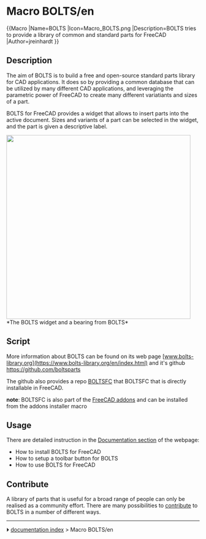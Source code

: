 # Macro BOLTS/en
{{Macro
|Name=BOLTS
|Icon=Macro_BOLTS.png
|Description=BOLTS tries to provide a library of common and standard parts for FreeCAD
|Author=jreinhardt
}}

## Description

The aim of BOLTS is to build a free and open-source standard parts library for CAD applications. It does so by providing a common database that can be utilized by many different CAD applications, and leveraging the parametric power of FreeCAD to create many different variatiants and sizes of a part.

BOLTS for FreeCAD provides a widget that allows to insert parts into the active document. Sizes and variants of a part can be selected in the widget, and the part is given a descriptive label.

<img alt="" src=images/freecad-bearing.png  style="width:480px;"> 
*The BOLTS widget and a bearing from BOLTS*

## Script

More information about BOLTS can be found on its web page [www.bolts-library.org](https://www.bolts-library.org/en/index.html) and it\'s github [<https://github.com/boltsparts>](https://github.com/boltsparts)

The github also provides a repo [BOLTSFC](https://github.com/boltsparts/BOLTSFC) that BOLTSFC that is directly installable in FreeCAD.

**note**: BOLTSFC is also part of the [FreeCAD addons](https://github.com/FreeCAD/FreeCAD-addons) and can be installed from the addons installer macro

## Usage

There are detailed instruction in the [Documentation section](https://github.com/boltsparts/BOLTSFC/blob/master/README.md) of the webpage:

-   How to install BOLTS for FreeCAD
-   How to setup a toolbar button for BOLTS
-   How to use BOLTS for FreeCAD

## Contribute

A library of parts that is useful for a broad range of people can only be realised as a community effort. There are many possibilities to [contribute](https://boltsparts.github.io/en/contribute.html) to BOLTS in a number of different ways.



---
⏵ [documentation index](../README.md) > Macro BOLTS/en
